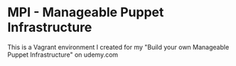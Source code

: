 # MPI - Manageable Puppet Infrastructure

This is a Vagrant environment I created for my "Build your own Manageable Puppet Infrastructure" on udemy.com
